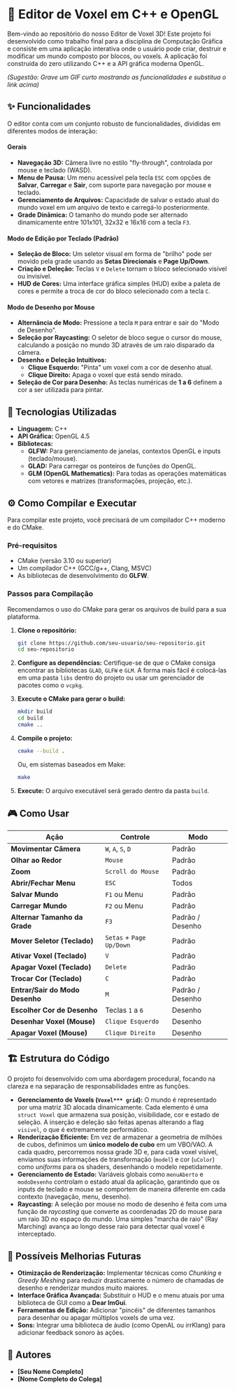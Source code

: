 
# 🎨 Editor de Voxel em C++ e OpenGL

Bem-vindo ao repositório do nosso Editor de Voxel 3D\! Este projeto foi desenvolvido como trabalho final para a disciplina de Computação Gráfica e consiste em uma aplicação interativa onde o usuário pode criar, destruir e modificar um mundo composto por blocos, ou voxels. A aplicação foi construída do zero utilizando C++ e a API gráfica moderna OpenGL.

*(Sugestão: Grave um GIF curto mostrando as funcionalidades e substitua o link acima)*

## ✨ Funcionalidades

O editor conta com um conjunto robusto de funcionalidades, divididas em diferentes modos de interação:

#### **Gerais**

  * **Navegação 3D:** Câmera livre no estilo "fly-through", controlada por mouse e teclado (WASD).
  * **Menu de Pausa:** Um menu acessível pela tecla `ESC` com opções de **Salvar**, **Carregar** e **Sair**, com suporte para navegação por mouse e teclado.
  * **Gerenciamento de Arquivos:** Capacidade de salvar o estado atual do mundo voxel em um arquivo de texto e carregá-lo posteriormente.
  * **Grade Dinâmica:** O tamanho do mundo pode ser alternado dinamicamente entre 101x101, 32x32 e 16x16 com a tecla `F3`.

#### **Modo de Edição por Teclado (Padrão)**

  * **Seleção de Bloco:** Um seletor visual em forma de "brilho" pode ser movido pela grade usando as **Setas Direcionais** e **Page Up/Down**.
  * **Criação e Deleção:** Teclas `V` e `Delete` tornam o bloco selecionado visível ou invisível.
  * **HUD de Cores:** Uma interface gráfica simples (HUD) exibe a paleta de cores e permite a troca de cor do bloco selecionado com a tecla `C`.

#### **Modo de Desenho por Mouse**

  * **Alternância de Modo:** Pressione a tecla `M` para entrar e sair do "Modo de Desenho".
  * **Seleção por Raycasting:** O seletor de bloco segue o cursor do mouse, calculando a posição no mundo 3D através de um raio disparado da câmera.
  * **Desenho e Deleção Intuitivos:**
      * **Clique Esquerdo:** "Pinta" um voxel com a cor de desenho atual.
      * **Clique Direito:** Apaga o voxel que está sendo mirado.
  * **Seleção de Cor para Desenho:** As teclas numéricas de **1 a 6** definem a cor a ser utilizada para pintar.

## 🚀 Tecnologias Utilizadas

  * **Linguagem:** C++
  * **API Gráfica:** OpenGL 4.5
  * **Bibliotecas:**
      * **GLFW:** Para gerenciamento de janelas, contextos OpenGL e inputs (teclado/mouse).
      * **GLAD:** Para carregar os ponteiros de funções do OpenGL.
      * **GLM (OpenGL Mathematics):** Para todas as operações matemáticas com vetores e matrizes (transformações, projeção, etc.).

## ⚙️ Como Compilar e Executar

Para compilar este projeto, você precisará de um compilador C++ moderno e do CMake.

### Pré-requisitos

  * CMake (versão 3.10 ou superior)
  * Um compilador C++ (GCC/g++, Clang, MSVC)
  * As bibliotecas de desenvolvimento do **GLFW**.

### Passos para Compilação

Recomendamos o uso do CMake para gerar os arquivos de build para a sua plataforma.

1.  **Clone o repositório:**

    ```bash
    git clone https://github.com/seu-usuario/seu-repositorio.git
    cd seu-repositorio
    ```

2.  **Configure as dependências:**
    Certifique-se de que o CMake consiga encontrar as bibliotecas `GLAD`, `GLFW` e `GLM`. A forma mais fácil é colocá-las em uma pasta `libs` dentro do projeto ou usar um gerenciador de pacotes como o `vcpkg`.

3.  **Execute o CMake para gerar o build:**

    ```bash
    mkdir build
    cd build
    cmake ..
    ```

4.  **Compile o projeto:**

    ```bash
    cmake --build .
    ```

    Ou, em sistemas baseados em Make:

    ```bash
    make
    ```

5.  **Execute:**
    O arquivo executável será gerado dentro da pasta `build`.

## 🎮 Como Usar

| Ação                      | Controle                       | Modo                   |
| ------------------------- | ------------------------------ | ---------------------- |
| **Movimentar Câmera** | `W`, `A`, `S`, `D`             | Padrão                 |
| **Olhar ao Redor** | `Mouse`                        | Padrão                 |
| **Zoom** | `Scroll do Mouse`              | Padrão                 |
| **Abrir/Fechar Menu** | `ESC`                          | Todos                  |
| **Salvar Mundo** | `F1` ou Menu                   | Padrão                 |
| **Carregar Mundo** | `F2` ou Menu                   | Padrão                 |
| **Alternar Tamanho da Grade** | `F3`                         | Padrão / Desenho       |
| **Mover Seletor (Teclado)** | `Setas` + `Page Up/Down`     | Padrão                 |
| **Ativar Voxel (Teclado)** | `V`                            | Padrão                 |
| **Apagar Voxel (Teclado)** | `Delete`                       | Padrão                 |
| **Trocar Cor (Teclado)** | `C`                            | Padrão                 |
| **Entrar/Sair do Modo Desenho** | `M`                        | Padrão / Desenho       |
| **Escolher Cor de Desenho** | Teclas `1` a `6`             | Desenho                |
| **Desenhar Voxel (Mouse)** | `Clique Esquerdo`              | Desenho                |
| **Apagar Voxel (Mouse)** | `Clique Direito`               | Desenho                |

## 🏗️ Estrutura do Código

O projeto foi desenvolvido com uma abordagem procedural, focando na clareza e na separação de responsabilidades entre as funções.

  * **Gerenciamento de Voxels (`Voxel*** grid`):** O mundo é representado por uma matriz 3D alocada dinamicamente. Cada elemento é uma `struct Voxel` que armazena sua posição, visibilidade, cor e estado de seleção. A inserção e deleção são feitas apenas alterando a flag `visivel`, o que é extremamente performático.
  * **Renderização Eficiente:** Em vez de armazenar a geometria de milhões de cubos, definimos um **único modelo de cubo** em um VBO/VAO. A cada quadro, percorremos nossa grade 3D e, para cada voxel visível, enviamos suas informações de transformação (`model`) e cor (`uColor`) como *uniforms* para os shaders, desenhando o modelo repetidamente.
  * **Gerenciamento de Estado:** Variáveis globais como `menuAberto` e `modoDesenho` controlam o estado atual da aplicação, garantindo que os inputs de teclado e mouse se comportem de maneira diferente em cada contexto (navegação, menu, desenho).
  * **Raycasting:** A seleção por mouse no modo de desenho é feita com uma função de *raycasting* que converte as coordenadas 2D do mouse para um raio 3D no espaço do mundo. Uma simples "marcha de raio" (Ray Marching) avança ao longo desse raio para detectar qual voxel é interceptado.

## 🔮 Possíveis Melhorias Futuras

  * **Otimização de Renderização:** Implementar técnicas como *Chunking* e *Greedy Meshing* para reduzir drasticamente o número de chamadas de desenho e renderizar mundos muito maiores.
  * **Interface Gráfica Avançada:** Substituir o HUD e o menu atuais por uma biblioteca de GUI como a **Dear ImGui**.
  * **Ferramentas de Edição:** Adicionar "pincéis" de diferentes tamanhos para desenhar ou apagar múltiplos voxels de uma vez.
  * **Sons:** Integrar uma biblioteca de áudio (como OpenAL ou irrKlang) para adicionar feedback sonoro às ações.

## 👥 Autores

  * **[Seu Nome Completo]**
  * **[Nome Completo do Colega]**

